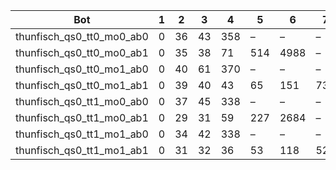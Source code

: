 | Bot | 1 | 2 | 3 | 4 | 5 | 6 | 7 | 8 |
| --- | --- | --- | --- | --- | --- | --- | --- | --- |
| thunfisch_qs0_tt0_mo0_ab0 | 0 | 36 | 43 | 358 | – | – | – | – |
| thunfisch_qs0_tt0_mo0_ab1 | 0 | 35 | 38 | 71 | 514 | 4988 | – | – |
| thunfisch_qs0_tt0_mo1_ab0 | 0 | 40 | 61 | 370 | – | – | – | – |
| thunfisch_qs0_tt0_mo1_ab1 | 0 | 39 | 40 | 43 | 65 | 151 | 735 | 3315 |
| thunfisch_qs0_tt1_mo0_ab0 | 0 | 37 | 45 | 338 | – | – | – | – |
| thunfisch_qs0_tt1_mo0_ab1 | 0 | 29 | 31 | 59 | 227 | 2684 | – | – |
| thunfisch_qs0_tt1_mo1_ab0 | 0 | 34 | 42 | 338 | – | – | – | – |
| thunfisch_qs0_tt1_mo1_ab1 | 0 | 31 | 32 | 36 | 53 | 118 | 528 | 2430 |